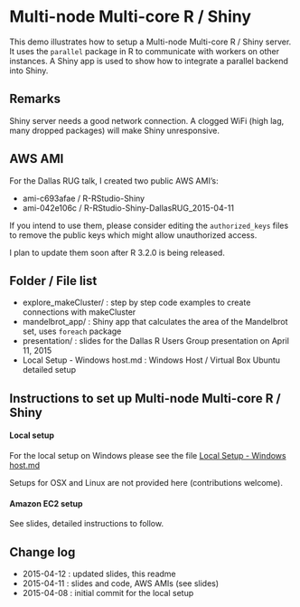 # Multi-node Multi-core R / Shiny

This demo illustrates how to setup a Multi-node Multi-core R / Shiny server. It uses the ``parallel`` package in R to communicate with workers on other instances. A Shiny app is used to show how to integrate a parallel backend into Shiny.

## Remarks

Shiny server needs a good network connection. A clogged WiFi (high lag, many dropped packages) will make Shiny unresponsive.

## AWS AMI

For the Dallas RUG talk, I created two public AWS AMI’s: 
- ami-c693afae / R-RStudio-Shiny
- ami-042e106c / R-RStudio-Shiny-DallasRUG_2015-04-11

If you intend to use them, please consider editing the ``authorized_keys`` files to remove the public keys which might allow unauthorized access.

I plan to update them soon after R 3.2.0 is being released.

## Folder / File list

- explore_makeCluster/ : step by step code examples to create connections with makeCluster
- mandelbrot_app/ : Shiny app that calculates the area of the Mandelbrot set, uses ``foreach`` package
- presentation/ : slides for the Dallas R Users Group presentation on April 11, 2015
- Local Setup - Windows host.md : Windows Host / Virtual Box Ubuntu detailed setup


## Instructions to set up Multi-node Multi-core R / Shiny
#### Local setup

For the local setup on Windows please see the file
[Local Setup - Windows host.md](/Local%20Setup%20-%20Windows%20host.md#multi-node-multi-core-r--shiny)

Setups for OSX and Linux are not provided here (contributions welcome).


#### Amazon EC2 setup

See slides, detailed instructions to follow.


## Change log
- 2015-04-12 : updated slides, this readme
- 2015-04-11 : slides and code, AWS AMIs (see slides)
- 2015-04-08 : initial commit for the local setup

